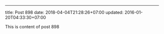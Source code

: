 ---
title: Post 898
date: 2018-04-04T21:28:26+07:00
updated: 2016-01-20T04:33:30+07:00

This is content of post 898